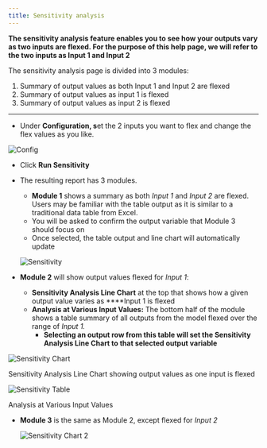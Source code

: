```yaml
---
title: Sensitivity analysis
---
```


**The sensitivity analysis feature enables you to see how your outputs vary as two inputs are flexed. For the purpose of this help page, we will refer to the two inputs as Input 1 and Input 2**

The sensitivity analysis page is divided into 3 modules:

1. Summary of output values as both Input 1 and Input 2 are flexed
2. Summary of output values as input 1 is flexed
3. Summary of output values as input 2 is flexed

---

- Under **Configuration, s**et the 2 inputs you want to flex and change the flex values as you like.

![Config](https://du0bb4gb9kg21.cloudfront.net/documentation/sensitivity-analysis/config.png)

- Click **Run Sensitivity**
- The resulting report has 3 modules.
    - **Module 1** shows a summary as both *Input 1* and *Input 2* are flexed. Users may be familiar with the table output as it is similar to a traditional data table from Excel.
    - You will be asked to confirm the output variable that Module 3 should focus on
    - Once selected, the table output and line chart will automatically update

    ![Sensitivity](https://du0bb4gb9kg21.cloudfront.net/documentation/sensitivity-analysis/sensitivity.png)

- **Module 2** will show output values flexed for *Input 1*:
    - **Sensitivity Analysis Line Chart** at the top that shows how a given output value varies as ****Input 1 is flexed
    - **Analysis at Various Input Values:** The bottom half of the module shows a table summary of all outputs from the model flexed over the range of *Input 1.*
        - **Selecting an output row from this table will set the Sensitivity Analysis Line Chart to that selected output variable**

![Sensitivity Chart](https://du0bb4gb9kg21.cloudfront.net/documentation/sensitivity-analysis/chart.png)

Sensitivity Analysis Line Chart showing output values as one input is flexed

![Sensitivity Table](https://du0bb4gb9kg21.cloudfront.net/documentation/sensitivity-analysis/table.png)

Analysis at Various Input Values

- **Module 3** is the same as Module 2, except flexed for *Input 2*

    ![Sensitivity Chart 2](https://du0bb4gb9kg21.cloudfront.net/documentation/sensitivity-analysis/chart2.png)
